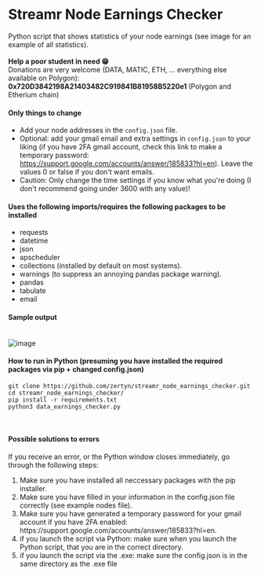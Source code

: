 # Streamr Node Earnings Checker
Python script that shows statistics of your node earnings (see image for an example of all statistics).<br>
<br><b>Help a poor student in need 😁 </b><br>
Donations are very welcome (DATA, MATIC, ETH, ... everything else available on Polygon): <b>0x720D3842198A21403482C919841B81958B5220e1 </b> (Polygon and Etherium chain)
<br>
<h4><b>Only things to change</b></h4>

- Add your node addresses in the ```config.json``` file.
- Optional: add your gmail email and extra settings in ```config.json``` to your liking (if you have 2FA gmail account, check this link to make a temporary password: https://support.google.com/accounts/answer/185833?hl=en). Leave the values 0 or false if you don't want emails. 
- Caution: Only change the time settings if you know what you're doing (I don't recommend going under 3600 with any value)! 

<h4><b>Uses the following imports/requires the following packages to be installed</b></h4>

- requests
- datetime
- json
- apscheduler
- collections (installed by default on most systems).
- warnings (to suppress an annoying pandas package warning).
- pandas
- tabulate
- email

<h4><b>Sample output</b> <br><br></h4>

![image](https://user-images.githubusercontent.com/38588045/157060314-01209893-eb85-4777-bd06-0ae5802643a4.png)


<h4><b>How to run in Python (presuming you have installed the required packages via pip + changed config.json) </b></h4>

```
git clone https://github.com/zertyn/streamr_node_earnings_checker.git
cd streamr_node_earnings_checker/
pip install -r requirements.txt
python3 data_earnings_checker.py
```

<br>
<h4> Possible solutions to errors </h4>
If you receive an error, or the Python window closes immediately, go through the following steps:

<ol>
  <li>Make sure you have installed all neccessary packages with the pip installer.</li>
  <li>Make sure you have filled in your information in the config.json file correctly (see example nodes file).</li>
  <li>Make sure you have generated a temporary password for your gmail account if you have 2FA enabled: https://support.google.com/accounts/answer/185833?hl=en.</li>
  <li>if you launch the script via Python: make sure when you launch the Python script, that you are in the correct directory.</li>
  <li>if you launch the script via the .exe: make sure the config.json is in the same directory as the .exe file </li>
</ol>
